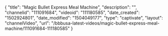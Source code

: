 {
    "title": "Magic Bullet Express Meal Machine",
    "description": "",
    "channelid": "111091684",
    "videoid": "111180585",
    "date_created": "1502924801",
    "date_modified": "1504049177",
    "type": "captivate",
    "layout": "channelVideo",
    "url": "\/bbbusa-latest-videos\/magic-bullet-express-meal-machine\/111091684-111180585"
}